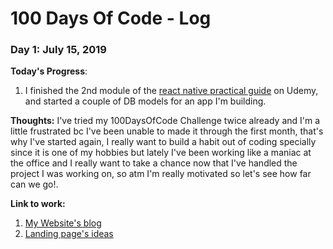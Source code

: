 # 100 Days Of Code - Log

### Day 1: July 15, 2019 

**Today's Progress**: 
1. I finished the 2nd module of the [react native practical guide](https://www.udemy.com/react-native-the-practical-guide) on Udemy, and started a couple of DB models for an app I'm building.

**Thoughts:** I've tried my 100DaysOfCode Challenge twice already and I'm a little frustrated bc I've been unable to made it through the first month, that's why I've started again, I really want to build a habit out of coding specially since it is one of my hobbies but lately I've been working like a maniac at the office and I really want to take a chance now that I've handled the project I was working on, so atm I'm really motivated so let's see how far can we go!.
 
**Link to work:** 
1. [My Website's blog](https://www.thecoderaccoons.com/Blog)
2. [Landing page's ideas](https://codepen.io/dashboard/)

